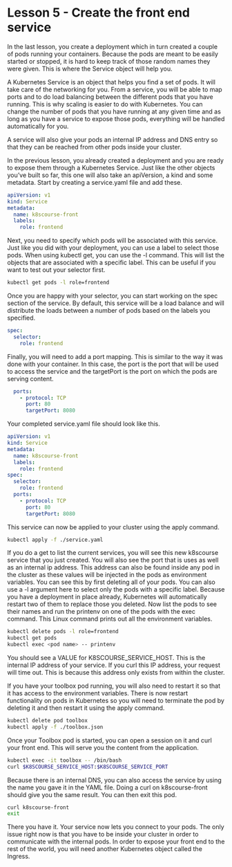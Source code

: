 # Lesson 5 - Create the front end service

In the last lesson, you create a deployment which in turn created a couple of pods running your containers. Because the pods are meant to be easily started or stopped, it is hard to keep track of those random names they were given. This is where the Service object will help you.

A Kubernetes Service is an object that helps you find a set of pods. It will take care of the networking for you. From a service, you will be able to map ports and to do load balancing between the different pods that you have running. This is why scaling is easier to do with Kubernetes. You can change the number of pods that you have running at any given time and as long as you have a service to expose those pods, everything will be handled automatically for you.

A service will also give your pods an internal IP address and DNS entry so that they can be reached from other pods inside your cluster.

In the previous lesson, you already created a deployment and you are ready to expose them through a Kubernetes Service. Just like the other objects you’ve built so far, this one will also take an apiVersion, a kind and some metadata. Start by creating a service.yaml file and add these.

```yaml
apiVersion: v1
kind: Service
metadata:
  name: k8scourse-front
  labels: 
    role: frontend
```

Next, you need to specify which pods will be associated with this service. Just like you did with your deployment, you can use a label to select those pods. When using kubectl get, you can use the -l command. This will list the objects that are associated with a specific label. This can be useful if you want to test out your selector first.

```bash
kubectl get pods -l role=frontend
```

Once you are happy with your selector, you can start working on the spec section of the service. By default, this service will be a load balance and will distribute the loads between a number of pods based on the labels you specified.

```yaml
spec:
  selector:
    role: frontend
```

Finally, you will need to add a port mapping. This is similar to the way it was done with your container. In this case, the port is the port that will be used to access the service and the targetPort is the port on which the pods are serving content. 

```yaml
  ports:
    - protocol: TCP
      port: 80
      targetPort: 8080
```

Your completed service.yaml file should look like this.

```yaml
apiVersion: v1
kind: Service
metadata:
  name: k8scourse-front
  labels: 
    role: frontend
spec:
  selector:
    role: frontend
  ports:
    - protocol: TCP
      port: 80
      targetPort: 8080
```

This service can now be applied to your cluster using the apply command.

```bash
kubectl apply -f ./service.yaml
```

If you do a get to list the current services, you will see this new k8scourse service that you just created. You will also see the port that is uses as well as an internal ip address. This address can also be found inside any pod in the cluster as these values will be injected in the pods as environment variables. You can see this by first deleting all of your pods. You can also use a -l argument here to select only the pods with a specific label. Because you have a deployment in place already, Kubernetes will automatically restart two of them to replace those you deleted. Now list the pods to see their names and run the printenv on one of the pods with the exec command. This Linux command prints out all the environment variables.

```bash
kubectl delete pods -l role=frontend
kubectl get pods
kubectl exec <pod name> -- printenv
```

You should see a VALUE for K8SCOURSE_SERVICE_HOST. This is the internal IP address of your service. If you curl this IP address, your request will time out. This is because this address only exists from within the cluster.

If you have your toolbox pod running, you will also need to restart it so that it has access to the environment variables. There is now restart functionality on pods in Kubernetes so you will need to terminate the pod by deleting it and then restart it using the apply command. 

```bash
kubectl delete pod toolbox
kubectl apply -f ./toolbox.json
```

Once your Toolbox pod is started, you can open a session on it and curl your front end. This will serve you the content from the application. 

```bash
kubectl exec -it toolbox -- /bin/bash
curl $K8SCOURSE_SERVICE_HOST:$K8SCOURSE_SERVICE_PORT
```

Because there is an internal DNS, you can also access the service by using the name you gave it in the YAML file. Doing a curl on k8scourse-front should give you the same result. You can then exit this pod.

```bash
curl k8scourse-front
exit
```

There you have it. Your service now lets you connect to your pods. The only issue right now is that you have to be inside your cluster in order to communicate with the internal pods. In order to expose your front end to the rest of the world, you will need another Kubernetes object called the Ingress. 

